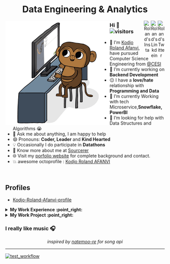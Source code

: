 <div align='center'><h1> Data Engineering & Analytics </h1></div>
<div align="center">
<a href="https://twitter.com/Keshavsingh4522" target="_blank" rel="nofollow"><img align="right" alt="Roland's Twitter" width="22px" src="https://img.icons8.com/color/48/000000/twitter--v2.png" /></a><a href="https://www.linkedin.com/in/keshavsingh4522" target="_blank" rel="nofollow"><img align="right" alt="Roland's Linkdein" width="22px" src="https://img.icons8.com/color/48/000000/linkedin-2--v2.png" /></a><a href="https://www.instagram.com/keshavsingh3197" target="_blank" rel="nofollow"><img align="right" alt="Roland's Insta" width="22px" src="https://img.icons8.com/color/48/000000/instagram-new--v2.png" /></a>
</div>

<img src='https://github.com/keshavsingh4522/keshavsingh4522/blob/master/Assets/Monkey_Kid_Coding.gif' align='left'>

### Hi  👋  ![visitors](https://visitor-badge.glitch.me/badge?page_id=https://github.com/keshavsingh4522)
- :school: I'm [Kodjo Roland Afanvi](https://#), have pursued Computer Science Engineering from <a href="https://nancy.cesi.fr/">@CESI  </a>
- 🔭 I’m currently working on  **Backend Development** 
- :neutral_face: I have a **love/hate** relationship with **Programming and Data**
- 🌱 I’m currently Working with tech Microservice,**Snowflake,PowerBI**
- 🤔 I’m looking for help with Data Structures and Algorithms 😭
- 💬 Ask me about anything, I am happy to help
- 😄 Pronouns: **Coder, Leader** and **Kind Hearted**
- :bulb: Occasionally I do participate in **Datathons**
- 👨 Know more about me at [Sourcerer](https://#) 
- 🌐 Visit my [porfolio website](https://#) for complete background and contact.
- :boom: awesome octoprofile : [Kodjo Roland AFANVI](https://myoctoprofile.vercel.app/RolandAfanvi)
<!-- - ⚡ Languages: **Python3 | SQL | HTML | CSS |** -->

<br />

## Profiles
- [Kodjo-Roland-Afanvi-profile](https://##)

<!-- start work experience section -->
<details>
<summary><b> My Work Experience :point_right: </b></summary>
<table>
  <thead>
    <tr>
      <th>Company</th>
      <th>Position</th>
      <th>Roles & responsibilities</th>
      <th>Duration</th>
    </tr>
  </thead>
  <tbody>
    <tr>
      <td><b><a href="https://www.pamline.fr/saint-gobain-pam">Saint Gobain PAM Canalisation</a> </b></td>
      <td>Data & Analytics - IT </td>
      <td>(Power BI & Snowflake) Data analysis</td>
      <td>Sept 2025 - Present</td>
    </tr>
     <tr>
      <td><b><a href="https://www.datathon.fr/">Datathon IA4care</a> </b></td>
      <td>Data science</td>
      <td>Data engineering & Web Developer -</td>
      <td> April 05th 2024, - April 07th 2024</td>
    </tr>
    <tr>
      <td><b><a href="https://www.premista.fr/">PREMISTA GROUP</a> </b></td>
      <td>Data science- IT</td>
      <td>Data scientist</td>
      <td>October 2023 - August 2024</td>
    </tr>

  </tbody>
</table>
</details>
<!-- end work experience section -->

<!-- start work project section -->
<details>
<summary><b> My Work Project :point_right:</b></summary>
<table>
  <thead>
    <tr>
      <th>Project Name</th>
      <th>Skills used</th>
      <th>Description</th>
    </tr>
  </thead>
  <tbody>
    <tr>
      <td><a href='https://github.com/RolandAfanvi/Portfolio'>Portfolio</a></td>
      <td>NextJS</td>
      <td>this is my personal Portfolio. It describe my personal skills and professional</td>
    </tr>
    <tr>
      <td><a href='https://github.com/RolandAfanvi/Chat-app'>Chat-App</a></td>
      <td>Html,Css, TypeScript, Node.js</td>
      <td>This project is a small web application for fun and learning languagues. It consist for two or many people to chat like Whatsapp et and social media ...</td>
    </tr>
    <tr>
      <td><a href="https://github.com/RolandAfanvi/Audio_video_player">Audio & Video Player</a></td>
      <td>C#</td>
      <td>Developping Software for playing audio and video content like VLC. $</td>
    </tr>
    <tr>
      <td><a href='https://github.com/RolandAfanvi/Bowling_Game'>Bowling Game</a></td>
      <td>Html,CSS,Javascript, THREE.js</td>
      <td>This is a Bowling Game with User interface developp during the second years of my bachelor degree</td>
    </tr>
    <tr>
      <td><a href='https://github.com/RolandAfanvi/MenuGUI'>MenuGUI</a></td>
      <td>Html,CSS,Javascript,THREE.js</td>
      <td> This is Menu GUI to control scene and camera in javascript. It is built in the first years of my bachelor degree</td>
    </tr>
    <tr>
      <td><a href="https://#">Jeu Memory</a></td>
      <td>Java, NetBeans</td>
      <td>It is Card Game developped in Java with Netbeans. All the cards are placed face down on a table. The goal is to find the pairs by not
      turning over only two cards at a time. Each player in turn turns over two cards of their choice. If he
      obtains the same patterns, he wins the pair then plays again. If he is wrong, he turns over both cards
      face down in exactly the same place and it's on to the next player. The winner is the one who has the
      no more cards.</td>
    </tr>
  
  </tbody>
</table>
</details>
<!-- end work project section -->





<!-- start dynamic Spotify songs API -->
### I really like music :headphones:



<p align="center">
  <!-- He came up with the idea of HOW to show React components as an image on a README.md and the now-playing component! -->
  <i>inspired by <a href="https://github.com/natemoo-re">natemoo-re</a> for song api</i>
</p>
<!-- end dynamic Spotify songs API -->

<!-- start footer section -->

****

<!--
[![Profile views](http://hits.dwyl.com/keshavsingh4522/keshavsingh4522.svg)](http://hits.dwyl.com/keshavsingh4522/keshavsingh4522) 
-->

[![test_workflow](https://github.com/keshavsingh4522/keshavsingh4522/actions/workflows/blank.yml/badge.svg)](https://github.com/keshavsingh4522/keshavsingh4522/actions/workflows/blank.yml)
